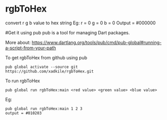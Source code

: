 # rgbToHex

convert r g b value to hex string
Eg:
r = 0
g = 0
b = 0
Output = #000000

#Get it using pub
pub is a tool for managing Dart packages.

More about: https://www.dartlang.org/tools/pub/cmd/pub-global#running-a-script-from-your-path

To get rgbToHex from github using pub
```
pub global activate --source git https://github.com/xadkile/rgbToHex.git
```

To run rgbToHex

```
pub global run rgbToHex:main <red value> <green value> <blue value>
```

Eg:

```
pub global run rgbToHex:main 1 2 3
output = #010203
```